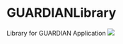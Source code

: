 # GUARDIANLibrary
Library for GUARDIAN Application
[![](https://jitpack.io/v/csindex/GUARDIANLibrary.svg)](https://jitpack.io/#csindex/GUARDIANLibrary)
